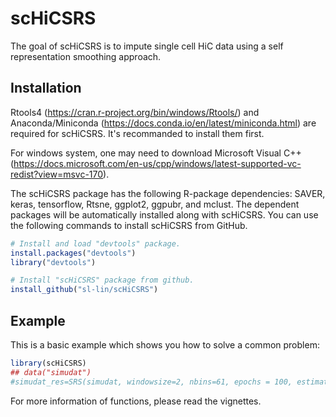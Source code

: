 
<!-- README.md is generated from README.Rmd. Please edit that file -->

# scHiCSRS

<!-- badges: start -->

<!-- badges: end -->

The goal of scHiCSRS is to impute single cell HiC data using a self
representation smoothing approach.

## Installation

Rtools4 (https://cran.r-project.org/bin/windows/Rtools/) and Anaconda/Miniconda (https://docs.conda.io/en/latest/miniconda.html) are required for scHiCSRS. It's recommanded to install them first. 

For windows system, one may need to download Microsoft Visual C++ (https://docs.microsoft.com/en-us/cpp/windows/latest-supported-vc-redist?view=msvc-170).

The scHiCSRS package has the following R-package dependencies: SAVER,
keras, tensorflow, Rtsne, ggplot2, ggpubr, and mclust. The dependent
packages will be automatically installed along with scHiCSRS. You can
use the following commands to install scHiCSRS from GitHub.

``` r
# Install and load "devtools" package. 
install.packages("devtools")
library("devtools")

# Install "scHiCSRS" package from github.
install_github("sl-lin/scHiCSRS")
```

## Example

This is a basic example which shows you how to solve a common problem:

``` r
library(scHiCSRS)
## data("simudat")
#simudat_res=SRS(simudat, windowsize=2, nbins=61, epochs = 100, estimates.only = FALSE)
```

For more information of functions, please read the vignettes.

